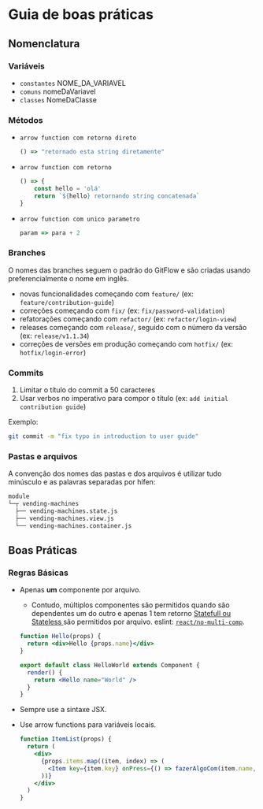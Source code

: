 # Guia de boas práticas

## Nomenclatura

### Variáveis

- `constantes` NOME_DA_VARIAVEL
- `comuns` nomeDaVariavel
- `classes` NomeDaClasse

### Métodos

- `arrow function com retorno direto` 
    ```js 
    () => "retornado esta string diretamente"
    ```
- `arrow function com retorno`
    ```js
    () => {
        const hello = 'olá'
        return `${hello} retornando string concatenada`
    }
    ```
- `arrow function com unico parametro` 
    ```js 
    param => para + 2
    ```

### Branches

O nomes das branches seguem o padrão do GitFlow e são criadas usando
preferencialmente o nome em inglês.

- novas funcionalidades começando com `feature/` (ex: `feature/contribution-guide`)
- correções começando com `fix/` (ex: `fix/password-validation`)
- refatorações começando com `refactor/` (ex: `refactor/login-view`)
- releases começando com `release/`, seguido com o número da versão (ex: `release/v1.1.34`)
- correções de versões em produção começando com `hotfix/` (ex: `hotfix/login-error`)

### Commits

1. Limitar o título do commit a 50 caracteres
2. Usar verbos no imperativo para compor o título (ex: `add initial contribution guide`)

Exemplo:

```sh
git commit -m "fix typo in introduction to user guide"
```

### Pastas e arquivos

A convenção dos nomes das pastas e dos arquivos é utilizar tudo minúsculo
e as palavras separadas por hífen:

```sh
module
└─┬ vending-machines
  ├── vending-machines.state.js
  ├── vending-machines.view.js
  └── vending-machines.container.js
```

## Boas Práticas

### Regras Básicas

- Apenas **um** componente por arquivo.

  - Contudo, múltiplos componentes são permitidos quando são dependentes um do outro e apenas 1 tem retorno [Statefull ou Stateless ](https://facebook.github.io/react/docs/reusable-components.html#stateless-functions) são permitidos por arquivo. eslint: [`react/no-multi-comp`](https://github.com/yannickcr/eslint-plugin-react/blob/master/docs/rules/no-multi-comp.md#ignorestateless).

  ```jsx
  function Hello(props) {
    return <div>Hello {props.name}</div>
  }

  export default class HelloWorld extends Component {
    render() {
      return <Hello name="World" />
    }
  }
  ```

- Sempre use a sintaxe JSX.

* Use arrow functions para variáveis locais.

  ```jsx
  function ItemList(props) {
    return (
      <div>
        {props.items.map((item, index) => (
          <Item key={item.key} onPress={() => fazerAlgoCom(item.name, index)} />
        ))}
      </div>
    )
  }
  ```
